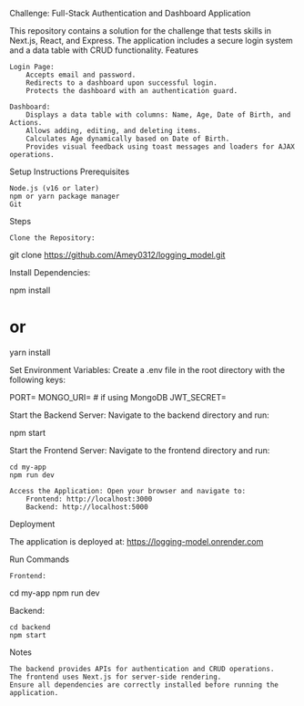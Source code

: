 Challenge: Full-Stack Authentication and Dashboard Application

This repository contains a solution for the challenge that tests skills in Next.js, React,  and Express. The application includes a secure login system and a data table with CRUD functionality.
Features

    Login Page:
        Accepts email and password.
        Redirects to a dashboard upon successful login.
        Protects the dashboard with an authentication guard.

    Dashboard:
        Displays a data table with columns: Name, Age, Date of Birth, and Actions.
        Allows adding, editing, and deleting items.
        Calculates Age dynamically based on Date of Birth.
        Provides visual feedback using toast messages and loaders for AJAX operations.

Setup Instructions
Prerequisites

    Node.js (v16 or later)
    npm or yarn package manager
    Git

Steps

    Clone the Repository:

git clone https://github.com/Amey0312/logging_model.git


Install Dependencies:

npm install
# or
yarn install

Set Environment Variables: Create a .env file in the root directory with the following keys:

PORT=<backend-port>
MONGO_URI=<mongodb-connection-string> # if using MongoDB
JWT_SECRET=<your-jwt-secret>

Start the Backend Server: Navigate to the backend directory and run:

npm start

Start the Frontend Server: Navigate to the frontend directory and run:
    
    cd my-app
    npm run dev

    Access the Application: Open your browser and navigate to:
        Frontend: http://localhost:3000
        Backend: http://localhost:5000

Deployment

The application is deployed at: https://logging-model.onrender.com


Run Commands

    Frontend:

cd my-app
npm run dev

Backend:

    cd backend
    npm start

Notes

    The backend provides APIs for authentication and CRUD operations.
    The frontend uses Next.js for server-side rendering.
    Ensure all dependencies are correctly installed before running the application.